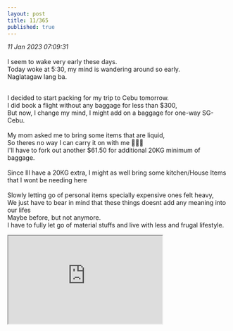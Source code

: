 ```yaml
---
layout: post
title: 11/365
published: true
---
```

_11 Jan 2023 07:09:31_
<br>
<br>
I seem to wake very early these days.
<br>
Today woke at 5:30, my mind is wandering around so early.
<br>
Naglatagaw lang ba.
<br>
<br>
<!--more-->
I decided to start packing for my trip to Cebu tomorrow.
<br>
I did book a flight without any baggage for less than $300,
<br>
But now, I change my mind, I might add on a baggage for one-way SG-Cebu.
<br>
<br>
My mom asked me to bring some items that are liquid,
<br>
So theres no way I can carry it on with me 🤦🏻‍♀️
<br>
I'll have to fork out another $61.50 for additional 20KG minimum of baggage.
<br>
<br>
Since Ill have a 20KG extra, I might as well bring some kitchen/House Items that I wont be needing here
<br>
<br>
Slowly letting go of personal items specially expensive ones felt heavy,
<br>
We just have to bear in mind that these things doesnt add any meaning into our lifes
<br>
Maybe before, but not anymore.
<br>
I have to fully let go of material stuffs and live with less and frugal lifestyle.
<br>
<iframe src="https://drive.google.com/file/d/1d5duEIBXpM6PBLD_9mw2UY6JczHNq_qZ/preview" width="350" height="200" allow="autoplay"></iframe>


